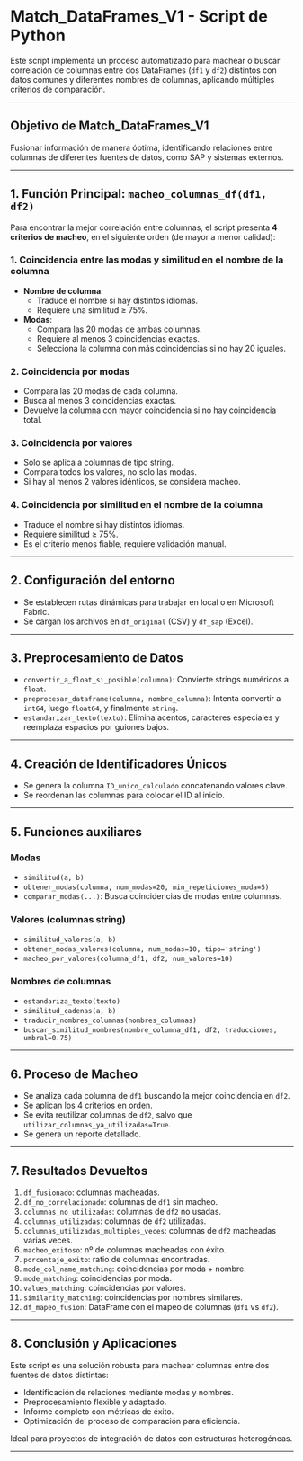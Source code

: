 # Match_DataFrames_V1 - Script de Python

Este script implementa un proceso automatizado para machear o buscar correlación de columnas entre dos DataFrames (`df1` y `df2`) distintos con datos comunes y diferentes nombres de columnas, aplicando múltiples criterios de comparación.

---

## Objetivo de Match_DataFrames_V1

Fusionar información de manera óptima, identificando relaciones entre columnas de diferentes fuentes de datos, como SAP y sistemas externos.

---

##  1. Función Principal: `macheo_columnas_df(df1, df2)`

Para encontrar la mejor correlación entre columnas, el script presenta **4 criterios de macheo**, en el siguiente orden (de mayor a menor calidad):

### 1. Coincidencia entre las modas y similitud en el nombre de la columna
- **Nombre de columna**:
  - Traduce el nombre si hay distintos idiomas.
  - Requiere una similitud ≥ 75%.
- **Modas**:
  - Compara las 20 modas de ambas columnas.
  - Requiere al menos 3 coincidencias exactas.
  - Selecciona la columna con más coincidencias si no hay 20 iguales.

### 2. Coincidencia por modas
- Compara las 20 modas de cada columna.
- Busca al menos 3 coincidencias exactas.
- Devuelve la columna con mayor coincidencia si no hay coincidencia total.

### 3. Coincidencia por valores
- Solo se aplica a columnas de tipo string.
- Compara todos los valores, no solo las modas.
- Si hay al menos 2 valores idénticos, se considera macheo.

### 4. Coincidencia por similitud en el nombre de la columna
- Traduce el nombre si hay distintos idiomas.
- Requiere similitud ≥ 75%.
- Es el criterio menos fiable, requiere validación manual.

---

##  2. Configuración del entorno

- Se establecen rutas dinámicas para trabajar en local o en Microsoft Fabric.
- Se cargan los archivos en `df_original` (CSV) y `df_sap` (Excel).

---

##  3. Preprocesamiento de Datos

- `convertir_a_float_si_posible(columna)`: Convierte strings numéricos a `float`.
- `preprocesar_dataframe(columna, nombre_columna)`: Intenta convertir a `int64`, luego `float64`, y finalmente `string`.
- `estandarizar_texto(texto)`: Elimina acentos, caracteres especiales y reemplaza espacios por guiones bajos.

---

##  4. Creación de Identificadores Únicos

- Se genera la columna `ID_unico_calculado` concatenando valores clave.
- Se reordenan las columnas para colocar el ID al inicio.

---

##  5. Funciones auxiliares

###  Modas
- `similitud(a, b)`
- `obtener_modas(columna, num_modas=20, min_repeticiones_moda=5)`
- `comparar_modas(...)`: Busca coincidencias de modas entre columnas.

###  Valores (columnas string)
- `similitud_valores(a, b)`
- `obtener_modas_valores(columna, num_modas=10, tipo='string')`
- `macheo_por_valores(columna_df1, df2, num_valores=10)`

###  Nombres de columnas
- `estandariza_texto(texto)`
- `similitud_cadenas(a, b)`
- `traducir_nombres_columnas(nombres_columnas)`
- `buscar_similitud_nombres(nombre_columna_df1, df2, traducciones, umbral=0.75)`

---

##  6. Proceso de Macheo

- Se analiza cada columna de `df1` buscando la mejor coincidencia en `df2`.
- Se aplican los 4 criterios en orden.
- Se evita reutilizar columnas de `df2`, salvo que `utilizar_columnas_ya_utilizadas=True`.
- Se genera un reporte detallado.

---

##  7. Resultados Devueltos

1. `df_fusionado`: columnas macheadas.
2. `df_no_correlacionado`: columnas de `df1` sin macheo.
3. `columnas_no_utilizadas`: columnas de `df2` no usadas.
4. `columnas_utilizadas`: columnas de `df2` utilizadas.
5. `columnas_utilizadas_multiples_veces`: columnas de `df2` macheadas varias veces.
6. `macheo_exitoso`: nº de columnas macheadas con éxito.
7. `porcentaje_exito`: ratio de columnas encontradas.
8. `mode_col_name_matching`: coincidencias por moda + nombre.
9. `mode_matching`: coincidencias por moda.
10. `values_matching`: coincidencias por valores.
11. `similarity_matching`: coincidencias por nombres similares.
12. `df_mapeo_fusion`: DataFrame con el mapeo de columnas (`df1` vs `df2`).

---

##  8. Conclusión y Aplicaciones

Este script es una solución robusta para machear columnas entre dos fuentes de datos distintas:

- Identificación de relaciones mediante modas y nombres.
- Preprocesamiento flexible y adaptado.
- Informe completo con métricas de éxito.
- Optimización del proceso de comparación para eficiencia.

 Ideal para proyectos de integración de datos con estructuras heterogéneas.

---
